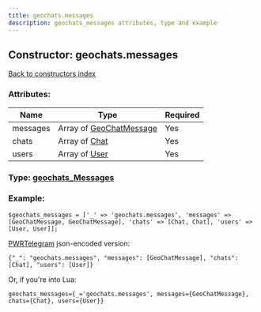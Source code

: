 ```yaml
---
title: geochats.messages
description: geochats_messages attributes, type and example
---
```

## Constructor: geochats.messages  
[Back to constructors index](index.md)



### Attributes:

| Name     |    Type       | Required |
|----------|---------------|----------|
|messages|Array of [GeoChatMessage](../types/GeoChatMessage.md) | Yes|
|chats|Array of [Chat](../types/Chat.md) | Yes|
|users|Array of [User](../types/User.md) | Yes|



### Type: [geochats\_Messages](../types/geochats_Messages.md)


### Example:

```
$geochats_messages = ['_' => 'geochats.messages', 'messages' => [GeoChatMessage, GeoChatMessage], 'chats' => [Chat, Chat], 'users' => [User, User]];
```  

[PWRTelegram](https://pwrtelegram.xyz) json-encoded version:

```
{"_": "geochats.messages", "messages": [GeoChatMessage], "chats": [Chat], "users": [User]}
```


Or, if you're into Lua:  


```
geochats_messages={_='geochats.messages', messages={GeoChatMessage}, chats={Chat}, users={User}}

```


